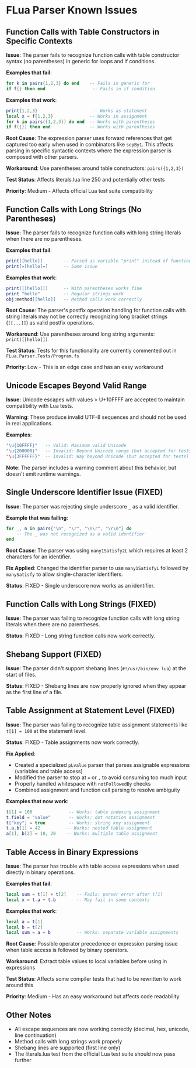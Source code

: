 # FLua Parser Known Issues

## Function Calls with Table Constructors in Specific Contexts

**Issue**: The parser fails to recognize function calls with table constructor syntax (no parentheses) in generic for loops and if conditions.

**Examples that fail**:
```lua
for k in pairs{1,2,3} do end    -- Fails in generic for
if f{} then end                  -- Fails in if condition
```

**Examples that work**:
```lua
print{1,2,3}                     -- Works as statement
local x = f{1,2,3}              -- Works in assignment
for k in pairs({1,2,3}) do end  -- Works with parentheses
if f({}) then end               -- Works with parentheses
```

**Root Cause**: The expression parser uses forward references that get captured too early when used in combinators like `sepBy1`. This affects parsing in specific syntactic contexts where the expression parser is composed with other parsers.

**Workaround**: Use parentheses around table constructors: `pairs({1,2,3})`

**Test Status**: Affects literals.lua line 250 and potentially other tests

**Priority**: Medium - Affects official Lua test suite compatibility

## Function Calls with Long Strings (No Parentheses)

**Issue**: The parser fails to recognize function calls with long string literals when there are no parentheses.

**Examples that fail**:
```lua
print[[hello]]        -- Parsed as variable "print" instead of function call
print[=[hello]=]      -- Same issue
```

**Examples that work**:
```lua
print([[hello]])      -- With parentheses works fine
print "hello"         -- Regular strings work
obj:method[[hello]]   -- Method calls work correctly
```

**Root Cause**: The parser's postfix operation handling for function calls with string literals may not be correctly recognizing long bracket strings (`[[...]]`) as valid postfix operations.

**Workaround**: Use parentheses around long string arguments: `print([[hello]])`

**Test Status**: Tests for this functionality are currently commented out in `FLua.Parser.Tests/Program.fs`

**Priority**: Low - This is an edge case and has an easy workaround

## Unicode Escapes Beyond Valid Range

**Issue**: Unicode escapes with values > U+10FFFF are accepted to maintain compatibility with Lua tests.

**Warning**: These produce invalid UTF-8 sequences and should not be used in real applications.

**Examples**:
```lua
"\u{10FFFF}"   -- Valid: Maximum valid Unicode
"\u{200000}"   -- Invalid: Beyond Unicode range (but accepted for tests)
"\u{3FFFFFF}"  -- Invalid: Way beyond Unicode (but accepted for tests)
```

**Note**: The parser includes a warning comment about this behavior, but doesn't emit runtime warnings.

## Single Underscore Identifier Issue (FIXED)

**Issue**: The parser was rejecting single underscore `_` as a valid identifier.

**Example that was failing**:
```lua
for _, n in pairs{"\n", "\r", "\n\r", "\r\n"} do
    -- The _ was not recognized as a valid identifier
end
```

**Root Cause**: The parser was using `many1Satisfy2L` which requires at least 2 characters for an identifier.

**Fix Applied**: Changed the identifier parser to use `many1SatisfyL` followed by `manySatisfy` to allow single-character identifiers.

**Status**: FIXED - Single underscore now works as an identifier.

## Function Calls with Long Strings (FIXED)

**Issue**: The parser was failing to recognize function calls with long string literals when there are no parentheses.

**Status**: FIXED - Long string function calls now work correctly.

## Shebang Support (FIXED)

**Issue**: The parser didn't support shebang lines (`#!/usr/bin/env lua`) at the start of files.

**Status**: FIXED - Shebang lines are now properly ignored when they appear as the first line of a file.

## Table Assignment at Statement Level (FIXED)

**Issue**: The parser was failing to recognize table assignment statements like `t[1] = 100` at the statement level.

**Status**: FIXED - Table assignments now work correctly.

**Fix Applied**: 
- Created a specialized `pLvalue` parser that parses assignable expressions (variables and table access)
- Modified the parser to stop at `=` or `,` to avoid consuming too much input
- Properly handled whitespace with `notFollowedBy` checks
- Combined assignment and function call parsing to resolve ambiguity

**Examples that now work**:
```lua
t[1] = 100              -- Works: table indexing assignment
t.field = "value"       -- Works: dot notation assignment
t["key"] = true         -- Works: string key assignment
t.a.b[1] = 42          -- Works: nested table assignment
a[1], b[2] = 10, 20    -- Works: multiple table assignment
```

## Table Access in Binary Expressions

**Issue**: The parser has trouble with table access expressions when used directly in binary operations.

**Examples that fail**:
```lua
local sum = t[1] + t[2]    -- Fails: parser error after t[1]
local x = t.a + t.b        -- May fail in some contexts
```

**Examples that work**:
```lua
local a = t[1]
local b = t[2]
local sum = a + b          -- Works: separate variable assignments
```

**Root Cause**: Possible operator precedence or expression parsing issue when table access is followed by binary operators.

**Workaround**: Extract table values to local variables before using in expressions

**Test Status**: Affects some compiler tests that had to be rewritten to work around this

**Priority**: Medium - Has an easy workaround but affects code readability

## Other Notes

- All escape sequences are now working correctly (decimal, hex, unicode, line continuation)
- Method calls with long strings work properly  
- Shebang lines are supported (first line only)
- The literals.lua test from the official Lua test suite should now pass further
